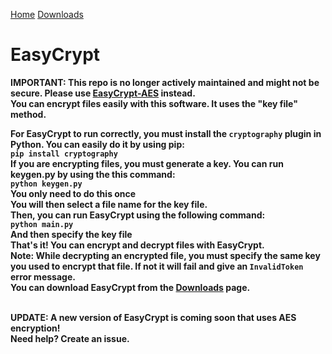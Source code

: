 <a href="https://restaurantcontroller.github.io/EasyCrypt/">Home</a> <a href="https://restaurantcontroller.github.io/EasyCrypt/downloads.html">Downloads</a>
<br>
# EasyCrypt
<b>IMPORTANT: This repo is no longer actively maintained and might not be secure. Please use <a href="https://github.com/okyanusoz/EasyCrypt-AES">EasyCrypt-AES</a> instead.<br>
You can encrypt files easily with this software. It uses the "key file" method.
<br>

For EasyCrypt to run correctly, you must install the <code>cryptography</code> plugin in Python. You can easily do it by using pip:
<br>
<code>pip install cryptography</code>
<br>
If you are encrypting files, you must generate a key. You can run keygen.py by using the this command:
<br>
<code>python keygen.py</code>
<br>
You only need to do this once
<br>
You will then select a file name for the key file.
<br>
Then, you can run EasyCrypt using the following command:
<br>
<code>python main.py</code>
<br>
And then specify the key file
<br>
That's it! You can encrypt and decrypt files with EasyCrypt.
<br>
<b>Note:</b> While decrypting an encrypted file, you must specify the same key you used to encrypt that file. If not it will fail and give an <code>InvalidToken</code> error message.
<br>
You can download EasyCrypt from the <a href="https://restaurantcontroller.github.io/EasyCrypt/downloads.html">Downloads</a> page.

<br>
<b>UPDATE:</b> A new version of EasyCrypt is coming soon that uses AES encryption!
<br>
Need help? Create an issue.
